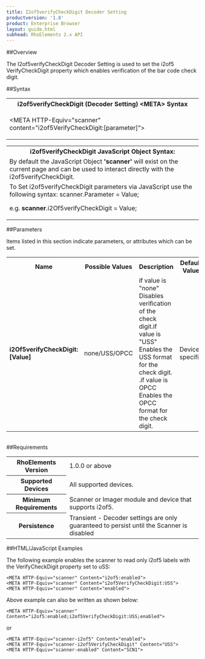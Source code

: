 ```yaml
---
title: I2of5verifyCheckDigit Decoder Setting
productversion: '1.8'
product: Enterprise Browser
layout: guide.html
subhead: RhoElements 2.x API
---
```


##Overview

The I2of5verifyCheckDigit Decoder Setting is used to set the i2of5 VerifyCheckDigit property which enables verification of the bar code check digit.

##Syntax

<table class="re-table"><tr><th class="tableHeading">i2of5verifyCheckDigit (Decoder Setting) &lt;META&gt; Syntax
</th></tr><tr><td class="clsSyntaxCells clsOddRow"><p>&lt;META HTTP-Equiv="scanner" content="i2of5VerifyCheckDigit:[parameter]"&gt;</p></td></tr></table>
<table class="re-table"><tr><th class="tableHeading">i2of5verifyCheckDigit JavaScript Object Syntax:</th></tr><tr><td class="clsSyntaxCells clsOddRow">
By default the JavaScript Object <b>'scanner'</b> will exist on the current page and can be used to interact directly with the i2of5verifyCheckDigit.
</td></tr><tr><td class="clsSyntaxCells clsEvenRow">
To Set i2of5verifyCheckDigit parameters via JavaScript use the following syntax: scanner.Parameter = Value;
<P />e.g. <b>scanner</b>.i2Of5verifyCheckDigit = Value;
</td></tr></table>

##Parameters


Items listed in this section indicate parameters, or attributes which can be set.
<table class="re-table"><col width="20%" /><col width="20%" /><col width="38%" /><col width="22%" /><tr><th class="tableHeading">Name</th><th class="tableHeading">Possible Values</th><th class="tableHeading">Description</th><th class="tableHeading">Default Value</th></tr><tr><td class="clsSyntaxCells clsOddRow"><b>i2Of5verifyCheckDigit:[Value]
</b></td><td class="clsSyntaxCells clsOddRow">none/USS/OPCC</td><td class="clsSyntaxCells clsOddRow">if value is "none" Disables verification of the check digit.if value is "USS" Enables the USS format for the check digit.
                                .if value is OPCC Enables the OPCC format for the check digit. </td><td class="clsSyntaxCells clsOddRow">Device specific</td></tr></table>
<table class="re-table"><col width="78%" /><col width="8%" /><col width="1%" /><col width="5%" /><col width="1%" /><col width="5%" /><col width="2%" /></table>





##Requirements

<table class="re-table"><tr><th class="tableHeading">RhoElements Version</th><td class="clsSyntaxCell clsEvenRow">1.0.0 or above
</td></tr><tr><th class="tableHeading">Supported Devices</th><td class="clsSyntaxCell clsOddRow">All supported devices.</td></tr><tr><th class="tableHeading">Minimum Requirements</th><td class="clsSyntaxCell clsOddRow">Scanner or Imager module and device that supports i2of5.</td></tr><tr><th class="tableHeading">Persistence</th><td class="clsSyntaxCell clsEvenRow">Transient - Decoder settings are only guaranteed to persist until the Scanner is disabled</td></tr></table>


##HTML/JavaScript Examples

The following example enables the scanner to read only i2of5 labels with the VerifyCheckDigit property set to uSS:

	<META HTTP-Equiv="scanner" Content="i2of5:enabled">
	<META HTTP-Equiv="scanner" Content="i2of5VerifyCheckDigit:USS">
	<META HTTP-Equiv="scanner" Content="enabled">
	
Above example can also be written as shown below:

	<META HTTP-Equiv="scanner" Content="i2of5:enabled;i2of5VerifyCheckDigit:USS;enabled">
	
or

	<META HTTP-Equiv="scanner-i2of5" Content="enabled">
	<META HTTP-Equiv="scanner-i2of5VerifyCheckDigit" Content="USS">
	<META HTTP-Equiv="scanner-enabled" Content="SCN1">
	





